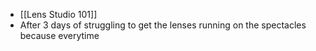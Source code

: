 - [[Lens Studio 101]]
- After 3 days of struggling to get the lenses running on the spectacles because everytime